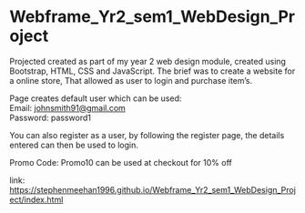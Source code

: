 # Webframe_Yr2_sem1_WebDesign_Project
 Projected created as part of my year 2 web design module, created using Bootstrap, HTML, CSS and JavaScript. The brief was to create a website for a online store, That allowed as user to login and purchase item’s. <br/>
 
 Page creates default user which can be used: <br/>
 Email:  johnsmith91@gmail.com <br/>
 Password: password1 <br/>
 
 You can also register as a user, by following the register page, the details entered can then be used to login. <br/>
 
 Promo Code: Promo10 can be used at checkout for 10% off <br/>
 
 link: https://stephenmeehan1996.github.io/Webframe_Yr2_sem1_WebDesign_Project/index.html

